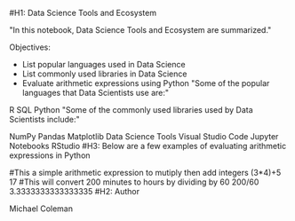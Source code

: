 #H1: Data Science Tools and Ecosystem

"In this notebook, Data Science Tools and Ecosystem are summarized."

Objectives:

* List popular languages used in Data Science
* List commonly used libraries in Data Science
* Evaluate arithmetic expressions using Python
"Some of the popular languages that Data Scientists use are:"

R
SQL
Python
"Some of the commonly used libraries used by Data Scientists include:"

NumPy
Pandas
Matplotlib
Data Science Tools
Visual Studio Code
Jupyter Notebooks
RStudio
#H3: Below are a few examples of evaluating arithmetic expressions in Python

#This a simple arithmetic expression to mutiply then add integers
(3*4)+5
17
#This will convert 200 minutes to hours by dividing by 60
200/60
3.3333333333333335
#H2: Author

Michael Coleman
